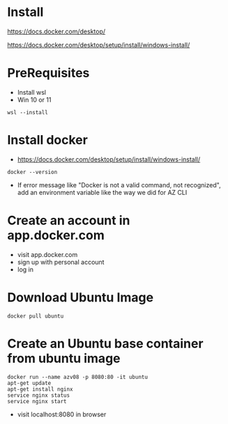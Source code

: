 # Install
https://docs.docker.com/desktop/

https://docs.docker.com/desktop/setup/install/windows-install/

# PreRequisites
- Install wsl
- Win 10 or 11
```
wsl --install
```

# Install docker
- https://docs.docker.com/desktop/setup/install/windows-install/
```
docker --version
```
- If error message like "Docker is not a valid command, not recognized", add an environment variable like the way we did for AZ CLI

# Create an account in app.docker.com
- visit app.docker.com
- sign up with personal account
- log in 

# Download Ubuntu Image
```
docker pull ubuntu
```

# Create an Ubuntu base container from ubuntu image

```
docker run --name azv08 -p 8080:80 -it ubuntu
apt-get update
apt-get install nginx
service nginx status
service nginx start
```
- visit localhost:8080 in browser

